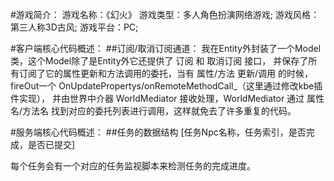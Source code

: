 #游戏简介：
游戏名称：《幻火》
游戏类型：多人角色扮演网络游戏;
游戏风格：第三人称3D古风;
游戏平台：PC;

#客户端核心代码概述：
##订阅/取消订阅通道：
我在Entity外封装了一个Model类，这个Model除了是Entity外它还提供了 订阅 和 取消订阅 接口，
并保存了所有订阅了它的属性更新和方法调用的委托，当有 属性/方法 更新/调用 的时候，fireOut一个 OnUpdatePropertys/onRemoteMethodCall_（这里通过修改kbe插件实现），
并由世界中介器 WorldMediator 接收处理，WorldMediator 通过 属性名/方法名 找到对应的委托列表进行调用，这样就免去了许多重复的代码。

#服务端核心代码概述：
##任务的数据结构
[任务Npc名称，任务索引，是否完成，是否已提交]

每个任务会有一个对应的任务监视脚本来检测任务的完成进度。